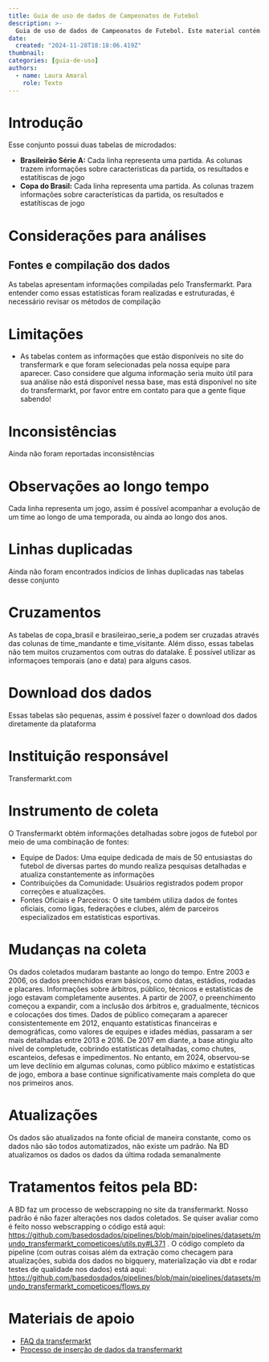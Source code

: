 ```yaml
---
title: Guia de uso de dados de Campeonatos de Futebol
description: >-
  Guia de uso de dados de Campeonatos de Futebol. Este material contém informações sobre as variáveis mais importantes, perguntas frequentes e exemplos de uso do conjunto.
date:
  created: "2024-11-28T18:18:06.419Z"
thumbnail: 
categories: [guia-de-uso]
authors:
  - name: Laura Amaral
    role: Texto
---
```

# Introdução
Esse conjunto possui duas tabelas de microdados:  
- **Brasileirão Série A:** Cada linha representa uma partida. As colunas trazem informações sobre características da partida, os resultados e estatítiscas de jogo 
- **Copa do Brasil:** Cada linha representa uma partida. As colunas trazem informações sobre características da partida, os resultados e estatítiscas de jogo 

# Considerações para análises
## Fontes e compilação dos dados
As tabelas apresentam informações compiladas pelo Transfermarkt. Para entender como essas estatísticas foram realizadas e estruturadas, é necessário revisar os métodos de compilação

# Limitações
* As tabelas contem as informações que estão disponíveis no site do transfermark e que foram selecionadas pela nossa equipe para aparecer. Caso considere que alguma informação seria muito útil para sua análise não está disponível nessa base, mas está disponível no site do transfermarkt, por favor entre em contato para que a gente fique sabendo! 

# Inconsistências
Ainda não foram reportadas inconsistências

# Observações ao longo tempo
Cada linha representa um jogo, assim é possível acompanhar a evolução de um time ao longo de uma temporada, ou ainda ao longo dos anos.

# Linhas duplicadas
Ainda não foram encontrados indícios de linhas duplicadas nas tabelas desse conjunto

# Cruzamentos
As tabelas de copa_brasil e brasileirao_serie_a podem ser cruzadas através das colunas de time_mandante e time_visitante. Além disso, essas tabelas não tem muitos cruzamentos com outras do datalake. É possível utilizar as informaçoes temporais (ano e data) para alguns casos.

# Download dos dados
Essas tabelas são pequenas, assim é possível fazer o download dos dados diretamente da plataforma


# Instituição responsável
Transfermarkt.com

# Instrumento de coleta
O Transfermarkt obtém informações detalhadas sobre jogos de futebol por meio de uma combinação de fontes:
* Equipe de Dados: Uma equipe dedicada de mais de 50 entusiastas do futebol de diversas partes do mundo realiza pesquisas detalhadas e atualiza constantemente as informações
* Contribuições da Comunidade: Usuários registrados podem propor correções e atualizações.
* Fontes Oficiais e Parceiros: O site também utiliza dados de fontes oficiais, como ligas, federações e clubes, além de parceiros especializados em estatísticas esportivas.
  
# Mudanças na coleta
Os dados coletados mudaram bastante ao longo do tempo. Entre 2003 e 2006, os dados preenchidos eram básicos, como datas, estádios, rodadas e placares. Informações sobre árbitros, público, técnicos e estatísticas de jogo estavam completamente ausentes.
A partir de 2007, o preenchimento começou a expandir, com a inclusão dos árbitros e, gradualmente, técnicos e colocações dos times. Dados de público começaram a aparecer consistentemente em 2012, enquanto estatísticas financeiras e demográficas, como valores de equipes e idades médias, passaram a ser mais detalhadas entre 2013 e 2016.
De 2017 em diante, a base atingiu alto nível de completude, cobrindo estatísticas detalhadas, como chutes, escanteios, defesas e impedimentos. No entanto, em 2024, observou-se um leve declínio em algumas colunas, como público máximo e estatísticas de jogo, embora a base continue significativamente mais completa do que nos primeiros anos. 

# Atualizações
Os dados são atualizados na fonte oficial de maneira constante, como os dados não são todos automatizados, não existe um padrão. Na BD atualizamos os dados os dados da última rodada semanalmente

# Tratamentos feitos pela BD:
A BD faz um processo de webscrapping no site da transfermarkt. Nosso padrão é não fazer alterações nos dados coletados. Se quiser avaliar como é feito nosso webscrapping o código está aqui: https://github.com/basedosdados/pipelines/blob/main/pipelines/datasets/mundo_transfermarkt_competicoes/utils.py#L371 . O código completo da pipeline (com outras coisas além da extração como checagem para atualizações, subida dos dados no bigquery, materialização via dbt e rodar testes de qualidade nos dados) está aqui: https://github.com/basedosdados/pipelines/blob/main/pipelines/datasets/mundo_transfermarkt_competicoes/flows.py

# Materiais de apoio
* [FAQ da transfermarkt](https://www.transfermarkt.com/intern/faq) 
* [Processo de inserção de dados da transfermarkt](https://www.transfermarkt.us/intern/datenpflegeGuide)
